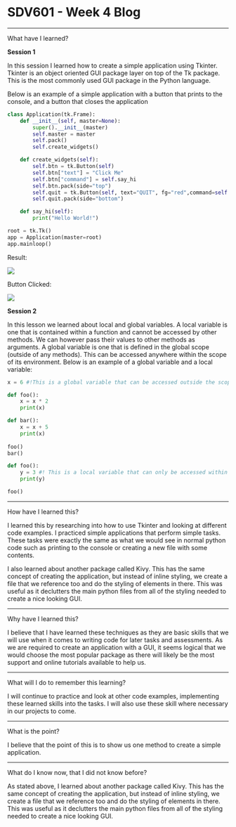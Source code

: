 # SDV601 - Week 4 Blog

------

What have I learned?

**Session 1**

In this session I learned how to create a simple application using Tkinter. Tkinter is an object oriented GUI package layer on top of the Tk package.  This is the most commonly used GUI package in the Python language.

Below is an example of a simple application with a button that prints to the console, and a button that closes the application

```python
class Application(tk.Frame):
    def __init__(self, master=None):
        super().__init__(master)
        self.master = master
        self.pack()
        self.create_widgets()

    def create_widgets(self):
        self.btn = tk.Button(self)
        self.btn["text"] = "Click Me"
        self.btn["command"] = self.say_hi
        self.btn.pack(side="top")
        self.quit = tk.Button(self, text="QUIT", fg="red",command=self.master.destroy)
        self.quit.pack(side="bottom")

    def say_hi(self):
        print("Hello World!")

root = tk.Tk()
app = Application(master=root)
app.mainloop()
```

Result:

![](https://i.imgur.com/1V9ETf3.png)

Button Clicked:

![](https://i.imgur.com/iic9ThD.png)


**Session 2**

In this lesson we learned about local and global variables. A local variable is one that is contained within a function and cannot be accessed by other methods. We can however pass their values to other methods as arguments. A global variable is one that is defined in the global scope (outside of any methods). This can be accessed anywhere within the scope of its environment. Below is an example of a global variable and a local variable:

```python
x = 6 #!This is a global variable that can be accessed outside the scope of a method

def foo():
    x = x * 2
    print(x)

def bar():
    x = x + 5
    print(x)
    
foo()
bar()
```

```python
def foo():
    y = 3 #! This is a local variable that can only be accessed within the scope of this method
    print(y)

foo()
```




------

How have I learned this?

I learned this by researching into how to use Tkinter and looking at different code examples. I practiced simple applications that perform simple tasks. These tasks were exactly the same as what we would see in normal python code such as printing to the console or creating a new file with some contents.

I also learned about another package called Kivy. This has the same concept of creating the application, but instead of inline styling, we create a file that we reference too and do the styling of elements in there. This was useful as it declutters the main python files from all of the styling needed to create a nice looking GUI.


------

Why have I learned this?

I believe that I have learned these techniques as they are basic skills that we will use when it comes to writing code for later tasks and assessments. As we are required to create an application with a GUI, it seems logical that we would choose the most popular package as there will likely be the most support and online tutorials available to help us.


------

What will I do to remember this learning?

I will continue to practice and look at other code examples, implementing these learned skills into the tasks. I will also use these skill where necessary in our projects to come.

------

What is the point?

I believe that the point of this is to show us one method to create a simple application.

------

What do I know now, that I did not know before?

As stated above, I learned about another package called Kivy. This has the same concept of creating the application, but instead of inline styling, we create a file that we reference too and do the styling of elements in there. This was useful as it declutters the main python files from all of the styling needed to create a nice looking GUI.


